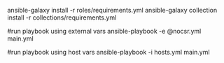 ansible-galaxy install -r roles/requirements.yml
ansible-galaxy collection install -r collections/requirements.yml

#run playbook using external vars
ansible-playbook -e @nocsr.yml main.yml

#run playbook using host vars
ansible-playbook -i hosts.yml main.yml